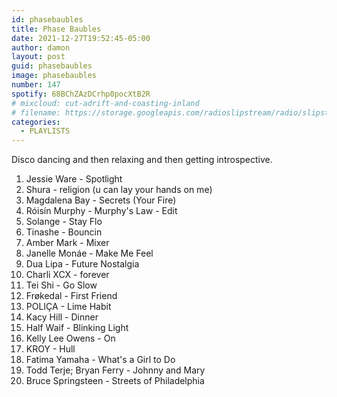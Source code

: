 ```yaml
---
id: phasebaubles
title: Phase Baubles
date: 2021-12-27T19:52:45-05:00
author: damon
layout: post
guid: phasebaubles
image: phasebaubles
number: 147
spotify: 68BChZAzDCrhp0pocXtB2R
# mixcloud: cut-adrift-and-coasting-inland
# filename: https://storage.googleapis.com/radioslipstream/radio/slipstream-143.mp3
categories:
  - PLAYLISTS
---
```


Disco dancing and then relaxing and then getting introspective.

 1. Jessie Ware - Spotlight
 1. Shura - religion (u can lay your hands on me)
 1. Magdalena Bay - Secrets (Your Fire)
 1. Róisín Murphy - Murphy's Law - Edit
 1. Solange - Stay Flo
 1. Tinashe - Bouncin
 1. Amber Mark - Mixer
 1. Janelle Monáe - Make Me Feel
 1. Dua Lipa - Future Nostalgia
 1. Charli XCX - forever
 1. Tei Shi - Go Slow
 1. Frøkedal - First Friend
 1. POLIÇA - Lime Habit
 1. Kacy Hill - Dinner
 1. Half Waif - Blinking Light
 1. Kelly Lee Owens - On
 1. KROY - Hull
 1. Fatima Yamaha - What's a Girl to Do
 1. Todd Terje; Bryan Ferry - Johnny and Mary
 1. Bruce Springsteen - Streets of Philadelphia
